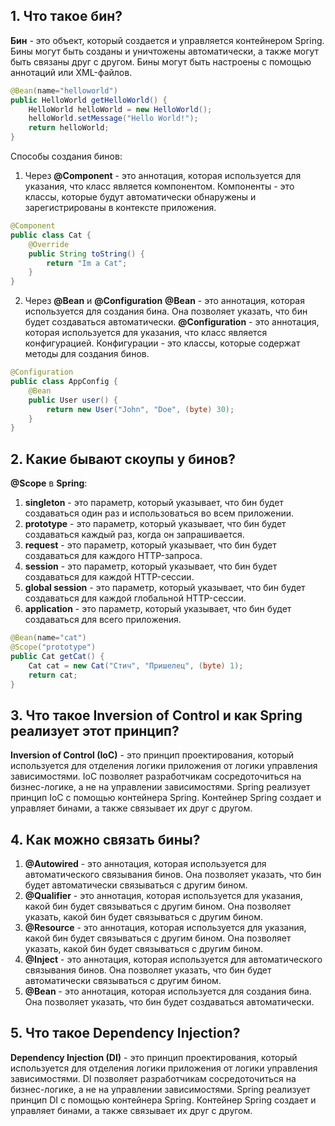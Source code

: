 ## 1. Что такое бин?
**Бин** - это объект, который создается и управляется контейнером Spring. Бины могут быть созданы и уничтожены автоматически, а также могут быть связаны друг с другом. Бины могут быть настроены с помощью аннотаций или XML-файлов.
```Java
@Bean(name="helloworld")
public HelloWorld getHelloWorld() {
    HelloWorld helloWorld = new HelloWorld();
    helloWorld.setMessage("Hello World!");
    return helloWorld;
}
```
Способы создания бинов:
1. Через **@Component** - это аннотация, которая используется для указания, что класс является компонентом. Компоненты - это классы, которые будут автоматически обнаружены и зарегистрированы в контексте приложения.
```Java
@Component
public class Cat {
    @Override
    public String toString() {
        return "Im a Cat";
    }
}
```
2. Через **@Bean** и **@Configuration** 
**@Bean** - это аннотация, которая используется для создания бина. Она позволяет указать, что бин будет создаваться автоматически.
**@Configuration** - это аннотация, которая используется для указания, что класс является конфигурацией. Конфигурации - это классы, которые содержат методы для создания бинов.
```Java
@Configuration
public class AppConfig {
    @Bean
    public User user() {
        return new User("John", "Doe", (byte) 30);
    }
}
```

## 2. Какие бывают скоупы у бинов?
**@Scope** в **Spring**:
1. **singleton** - это параметр, который указывает, что бин будет создаваться один раз и использоваться во всем приложении.
2. **prototype** - это параметр, который указывает, что бин будет создаваться каждый раз, когда он запрашивается.
3. **request** - это параметр, который указывает, что бин будет создаваться для каждого HTTP-запроса.
4. **session** - это параметр, который указывает, что бин будет создаваться для каждой HTTP-сессии.
5. **global session** - это параметр, который указывает, что бин будет создаваться для каждой глобальной HTTP-сессии.
6. **application** - это параметр, который указывает, что бин будет создаваться для всего приложения.
```Java
@Bean(name="cat")
@Scope("prototype")
public Cat getCat() {
    Cat cat = new Cat("Стич", "Пришелец", (byte) 1);
    return cat;
}
```

## 3. Что такое Inversion of Control и как Spring реализует этот принцип?
**Inversion of Control (IoC)** - это принцип проектирования, который используется для отделения логики приложения от логики управления зависимостями. IoC позволяет разработчикам сосредоточиться на бизнес-логике, а не на управлении зависимостями. Spring реализует принцип IoC с помощью контейнера Spring. Контейнер Spring создает и управляет бинами, а также связывает их друг с другом.

## 4. Как можно связать бины?
1. **@Autowired** - это аннотация, которая используется для автоматического связывания бинов. Она позволяет указать, что бин будет автоматически связываться с другим бином.
2. **@Qualifier** - это аннотация, которая используется для указания, какой бин будет связываться с другим бином. Она позволяет указать, какой бин будет связываться с другим бином.
3. **@Resource** - это аннотация, которая используется для указания, какой бин будет связываться с другим бином. Она позволяет указать, какой бин будет связываться с другим бином.
4. **@Inject** - это аннотация, которая используется для автоматического связывания бинов. Она позволяет указать, что бин будет автоматически связываться с другим бином.
5. **@Bean** - это аннотация, которая используется для создания бина. Она позволяет указать, что бин будет создаваться автоматически.

## 5. Что такое Dependency Injection?
**Dependency Injection (DI)** - это принцип проектирования, который используется для отделения логики приложения от логики управления зависимостями. DI позволяет разработчикам сосредоточиться на бизнес-логике, а не на управлении зависимостями. Spring реализует принцип DI с помощью контейнера Spring. Контейнер Spring создает и управляет бинами, а также связывает их друг с другом.
